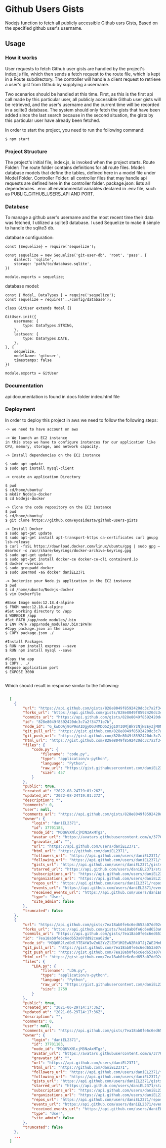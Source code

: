 # Github Users Gists 

Nodejs function to fetch all publicly accessible Github usrs Gists, Based on the specified github user's username.

## Usage

### How it works

User requests to fetch Github user gists are handled by the project's index.js file, which then sends a fetch request to the route file, which is kept in a Route subdirectory. The controller will handle a client request to retrieve a user's gist from Github by supplying a username.

Two scenarios should be handled at this time. First, as this is the first api call made by this particular user, all publicly accessible Github user gists will be retrieved, and the user's username and the current time will be recorded in a sqlite3 database. The system should only fetch the gists that have been added since the last search because in the second situation, the gists by this particular user have already been fetched.

In order to start the project, you need to run the following command:

```
$ npm start
```

### Project Structure

The project's initial file, index.js, is invoked when the project starts.
Route Folder: The route folder contains definitions for all route files.
Model: database models that define the tables, defined here in a model file under Model Folder.
Controller Folder: all controller files that may handle api requests are defined here in the controller folder.
package.json: lists all dependencies.
.env: all environmental variables declared in .env file, such as PUBLIC_GITHUB_USERS_API AND PORT.

### Database

To manage a github user's username and the most recent time their data was fetched, I utilized a sqlite3 database. I used Sequelize to make it simple to handle the sqlite3 db.

database configuration:

```
const {Sequelize} = require('sequelize');

const sequelize = new Sequelize('git-user-db', 'root', 'pass', {
    dialect: 'sqlite',
    storage: 'path/to/database.sqlite',
})

module.exports = sequelize;
```

database model:

```
const { Model, DataTypes } = require('sequelize');
const sequelize = require('../config/database');

class GitUser extends Model {}

GitUser.init({
    username: {
        type: DataTypes.STRING,
    },
    lastseen: {
        type: DataTypes.DATE,
    },
}, {
    sequelize,
    modelName: 'gituser',
    timestamps: false
})

module.exports = GitUser
```

### Documentation
api documentation is found in docs folder index.html file

### Deployment

In order to deploy this project in aws we need to follow the following steps:

```
-> we need to have account on aws

-> We launch an EC2 instance
in this step we have to configure instances for our application like CPU, memory, storage, and network capacity.

-> Install dependencies on the EC2 instance

$ sudo apt update
$ sudo apt install mysql-client

-> create an application Directory

$ pwd
$ cd/home/ubuntu/
$ mkdir Nodejs-docker
$ cd Nodejs-docker

-> Clone the code repository on the EC2 instance
$ pwd
$ cd/home/ubuntu/
$ git clone https://github.com/eyosidesta/github-users-gists

-> Install Docker
$ sudo apt-get update
$ sudo apt-get install apt-transport-https ca-certificates curl gnupg lsb-release
$ curl -fsSL https://download.docker.com/linux/ubuntu/gpg | sudo gpg –dearmor -o /usr/share/keyrings/docker-archive-keyring.gpg
$ sudo apt-get update
$ sudo apt-get install docker-ce docker-ce-cli containerd.io
$ docker –version
$ sudo groupadd docker
$ sudo usermod -aG docker daniEL2371

-> Dockerize your Node.js application in the EC2 instance
$ pwd
$ cd /home/ubuntu/Nodejs-docker
$ vim Dockerfile

#Base Image node:12.18.4-alpine
$ FROM node:12.18.4-alpine
#Set working directory to /app
$ WORKDIR /app
#Set PATH /app/node_modules/.bin
$ ENV PATH /app/node_modules/.bin:$PATH
#Copy package.json in the image
$ COPY package.json ./

#Install Packages
$ RUN npm install express --save
$ RUN npm install mysql --save

#Copy the app
$ COPY . ./
#Expose application port
$ EXPOSE 3000


```
Which should result in response similar to the following:

```json

  [
    {
        "url": "https://api.github.com/gists/828e8049f8592420dc3c7a2f34771e7b",
        "forks_url": "https://api.github.com/gists/828e8049f8592420dc3c7a2f34771e7b/forks",
        "commits_url": "https://api.github.com/gists/828e8049f8592420dc3c7a2f34771e7b/commits",
        "id": "828e8049f8592420dc3c7a2f34771e7b",
        "node_id": "G_kwDOAj9GP9oAIDgyOGU4MDQ5Zjg1OTI0MjBkYzNjN2EyZjM0NzcxZTdi",
        "git_pull_url": "https://gist.github.com/828e8049f8592420dc3c7a2f34771e7b.git",
        "git_push_url": "https://gist.github.com/828e8049f8592420dc3c7a2f34771e7b.git",
        "html_url": "https://gist.github.com/828e8049f8592420dc3c7a2f34771e7b",
        "files": {
            "code.py": {
                "filename": "code.py",
                "type": "application/x-python",
                "language": "Python",
                "raw_url": "https://gist.githubusercontent.com/daniEL2371/828e8049f8592420dc3c7a2f34771e7b/raw/600dee32380504b52264db941e16b2b6b607f547/code.py",
                "size": 457
            }
        },
        "public": true,
        "created_at": "2022-08-24T19:01:26Z",
        "updated_at": "2022-08-24T19:01:27Z",
        "description": "",
        "comments": 0,
        "user": null,
        "comments_url": "https://api.github.com/gists/828e8049f8592420dc3c7a2f34771e7b/comments",
        "owner": {
            "login": "daniEL2371",
            "id": 37701183,
            "node_id": "MDQ6VXNlcjM3NzAxMTgz",
            "avatar_url": "https://avatars.githubusercontent.com/u/37701183?v=4",
            "gravatar_id": "",
            "url": "https://api.github.com/users/daniEL2371",
            "html_url": "https://github.com/daniEL2371",
            "followers_url": "https://api.github.com/users/daniEL2371/followers",
            "following_url": "https://api.github.com/users/daniEL2371/following{/other_user}",
            "gists_url": "https://api.github.com/users/daniEL2371/gists{/gist_id}",
            "starred_url": "https://api.github.com/users/daniEL2371/starred{/owner}{/repo}",
            "subscriptions_url": "https://api.github.com/users/daniEL2371/subscriptions",
            "organizations_url": "https://api.github.com/users/daniEL2371/orgs",
            "repos_url": "https://api.github.com/users/daniEL2371/repos",
            "events_url": "https://api.github.com/users/daniEL2371/events{/privacy}",
            "received_events_url": "https://api.github.com/users/daniEL2371/received_events",
            "type": "User",
            "site_admin": false
        },
        "truncated": false
    },
    {
        "url": "https://api.github.com/gists/7ea18ab0fe6c6ed653a07dd92cea62de",
        "forks_url": "https://api.github.com/gists/7ea18ab0fe6c6ed653a07dd92cea62de/forks",
        "commits_url": "https://api.github.com/gists/7ea18ab0fe6c6ed653a07dd92cea62de/commits",
        "id": "7ea18ab0fe6c6ed653a07dd92cea62de",
        "node_id": "MDQ6R2lzdDdlYTE4YWIwZmU2YzZlZDY1M2EwN2RkOTJjZWE2MmRl",
        "git_pull_url": "https://gist.github.com/7ea18ab0fe6c6ed653a07dd92cea62de.git",
        "git_push_url": "https://gist.github.com/7ea18ab0fe6c6ed653a07dd92cea62de.git",
        "html_url": "https://gist.github.com/7ea18ab0fe6c6ed653a07dd92cea62de",
        "files": {
            "LDA.py": {
                "filename": "LDA.py",
                "type": "application/x-python",
                "language": "Python",
                "raw_url": "https://gist.githubusercontent.com/daniEL2371/7ea18ab0fe6c6ed653a07dd92cea62de/raw/da91f67b5c8d22279b3a2503ebbdb9f1450bd18a/LDA.py",
                "size": 2759
            }
        },
        "public": true,
        "created_at": "2021-06-29T14:17:36Z",
        "updated_at": "2021-06-29T14:17:36Z",
        "description": "",
        "comments": 0,
        "user": null,
        "comments_url": "https://api.github.com/gists/7ea18ab0fe6c6ed653a07dd92cea62de/comments",
        "owner": {
            "login": "daniEL2371",
            "id": 37701183,
            "node_id": "MDQ6VXNlcjM3NzAxMTgz",
            "avatar_url": "https://avatars.githubusercontent.com/u/37701183?v=4",
            "gravatar_id": "",
            "url": "https://api.github.com/users/daniEL2371",
            "html_url": "https://github.com/daniEL2371",
            "followers_url": "https://api.github.com/users/daniEL2371/followers",
            "following_url": "https://api.github.com/users/daniEL2371/following{/other_user}",
            "gists_url": "https://api.github.com/users/daniEL2371/gists{/gist_id}",
            "starred_url": "https://api.github.com/users/daniEL2371/starred{/owner}{/repo}",
            "subscriptions_url": "https://api.github.com/users/daniEL2371/subscriptions",
            "organizations_url": "https://api.github.com/users/daniEL2371/orgs",
            "repos_url": "https://api.github.com/users/daniEL2371/repos",
            "events_url": "https://api.github.com/users/daniEL2371/events{/privacy}",
            "received_events_url": "https://api.github.com/users/daniEL2371/received_events",
            "type": "User",
            "site_admin": false
        },
        "truncated": false
    },
    ...
  ]

```


